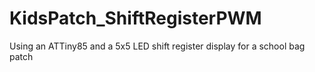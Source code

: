 # KidsPatch_ShiftRegisterPWM
Using an ATTiny85 and a 5x5 LED shift register display for a school bag patch
